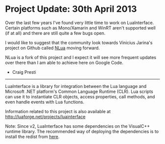 # Project Update: 30th April 2013 #

Over the last few years I've found very little time to work on LuaInterface. Certain platforms such as Mono/Xamarin and WinRT aren't supported well (if at all) and there are still quite a few bugs open.

I would like to suggest that the community look towards Vinicius Jarina's project on Github called [NLua](https://github.com/NLua/NLua) moving forward.

NLua is a fork of this project and I expect it will see more frequent updates over there than I am able to achieve here on Google Code.

- Craig Presti


---


LuaInterface is a library for integration between the Lua language and Microsoft .NET platform's Common Language Runtime (CLR). Lua scripts can use it to instantiate CLR objects, access properties, call methods, and even handle events with Lua functions.

Information related to this project is also available at http://luaforge.net/projects/luainterface

Note: Since v2, LuaInterface has some dependencies on the VisualC++ runtime library. The recommended way of deploying the dependencies is to install the redist from [here](http://www.microsoft.com/downloads/details.aspx?familyid=9B2DA534-3E03-4391-8A4D-074B9F2BC1BF&displaylang=en).